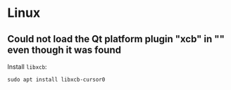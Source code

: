 # Linux

## Could not load the Qt platform plugin "xcb" in "" even though it was found

Install `libxcb`:

```
sudo apt install libxcb-cursor0
```
